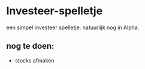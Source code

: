 # Investeer-spelletje

een simpel investeer spelletje.
natuurlijk nog in Alpha.

## nog te doen:
  - stocks afmaken
